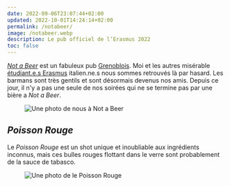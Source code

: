 ```yaml
---
date: 2022-09-06T23:07:44+02:00
updated: 2022-10-01T14:24:14+02:00
permalink: /notabeer/
image: /notabeer.webp
description: Le pub officiel de l’Erasmus 2022
toc: false
---
```

<cite lang='en'>[Not a Beer](https://notabeer.com 'Site officiel de Not a Beer')</cite> est un fabuleux pub [Grenoblois](Grenoble.md). Moi et les autres misérable [étudiant.e.s Erasmus](Erasmus%20à%20Grenoble.md) italien.ne.s nous sommes retrouvés là par hasard. Les barmans sont très gentils et sont désormais devenus nos amis. Depuis ce jour, il n'y a pas une seule de nos soirées qui ne se termine pas par une bière a <cite lang='en'>Not a Beer</cite>.

<figure><img src='{{ image }}' alt='Une photo de nous à Not a Beer'></figure>

## <cite>Poisson Rouge</cite>

Le <cite>Poisson Rouge</cite> est un shot unique et inoubliable aux ingrédients inconnus, mais ces bulles rouges flottant dans le verre sont probablement de la sauce de tabasco.

<figure><img src='/poisson-rouge.webp' alt='Une photo de le Poisson Rouge'></figure>
